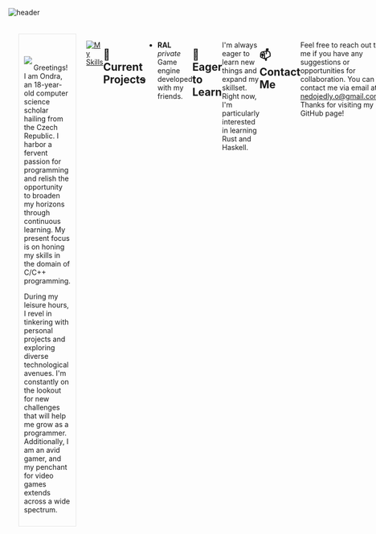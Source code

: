 
![header](https://capsule-render.vercel.app/api?text=Hi%20there!&animation=fadeIn&fontColor=f24b7c&color=282a36&height=180&fontAlignY=30&fontAlign=20&type=Waving)


<div style="display: flex; padding: 20px;">
  <div style="flex: 1; padding-right: 20px;">
    <div style="border: 1px solid #e6e6e6; padding: 10px;">
      <div>
    <br><br>
    <img align="left" src="https://github-readme-stats.vercel.app/api/top-langs/?username=ondranedo&langs_count=3&theme=dracula&hide_border=true&hide_title=true">
  </div>
  <p>
    Greetings! I am Ondra, an 18-year-old computer science scholar hailing from the Czech Republic. I harbor a fervent passion for programming and relish the opportunity to broaden my horizons through continuous learning. My present focus is on honing my skills in the domain of C/C++ programming.
  </p>
  <p>
    During my leisure hours, I revel in tinkering with personal projects and exploring diverse technological avenues. I'm constantly on the lookout for new challenges that will help me grow as a programmer. Additionally, I am an avid gamer, and my penchant for video games extends across a wide spectrum.
  </p>
</div>
 
</div>
<br><br>

[![My Skills](https://skillicons.dev/icons?i=c,cpp,cmake,linux,git,haskell,latex,md,neovim,raspberrypi,visualstudio,vscode)](https://skillicons.dev)


## 🔭 Current Project~~s~~
- **RAL** *private* Game engine developed with my friends.


## 🌱 Eager to Learn
I'm always eager to learn new things and expand my skillset. Right now, I'm particularly interested in learning Rust and Haskell.




## 📫 Contact Me
Feel free to reach out to me if you have any suggestions or opportunities for collaboration. You can contact me via email at [nedojedly.o@gmail.com](mailto:nedojedly.o@gmail.com). Thanks for visiting my GitHub page!
